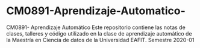 # CM0891-Aprendizaje-Automatico-
CM0891- Aprendizaje Automático Este repositorio contiene las notas de clases, talleres y código utilizado en la clase de aprendizaje automático de la Maestría en Ciencia de datos de la Universidad EAFIT. Semestre 2020-01
